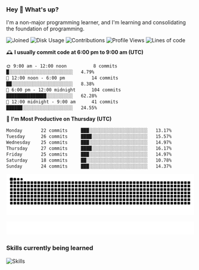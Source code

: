 ### Hey :wave: What's up?

I'm a non-major programming learner, and I'm learning and consolidating the foundation of programming.

<!--START_SECTION:waka-->
![Joined](http://img.shields.io/badge/Joined-8%20years%20ago-6D67E4?style=flat&labelColor=453C67)
![Disk Usage](http://img.shields.io/badge/Github%27s%20Storage-604.3%20MB-FD841F?style=flat&labelColor=E14D2A)
![Contributions](http://img.shields.io/badge/Contributions%20in%202024-224-7DCE13?style=flat&labelColor=2B7A0B)
![Profile Views](http://img.shields.io/badge/Profile%20Views-0-3AB4F2?style=flat&labelColor=0078AA)
![Lines of code](https://img.shields.io/badge/Lines%20of%20code-2%20Million%20Lines%20of%20code-FF8B8B?style=flat&labelColor=EB4747)

🕰️ **I usually commit code at 6:00 pm to 9:00 am (UTC)** 

```text
🌞 9:00 am - 12:00 noon          8 commits      █░░░░░░░░░░░░░░░░░░░░░░░░   4.79% 
🌆 12:00 noon - 6:00 pm          14 commits     ██░░░░░░░░░░░░░░░░░░░░░░░   8.38% 
🌃 6:00 pm - 12:00 midnight      104 commits    ███████████████░░░░░░░░░░   62.28% 
🌙 12:00 midnight - 9:00 am      41 commits     ██████░░░░░░░░░░░░░░░░░░░   24.55%
```
📅 **I'm Most Productive on Thursday (UTC)** 

```text
Monday       22 commits     ███░░░░░░░░░░░░░░░░░░░░░░   13.17% 
Tuesday      26 commits     ████░░░░░░░░░░░░░░░░░░░░░   15.57% 
Wednesday    25 commits     ███░░░░░░░░░░░░░░░░░░░░░░   14.97% 
Thursday     27 commits     ████░░░░░░░░░░░░░░░░░░░░░   16.17% 
Friday       25 commits     ███░░░░░░░░░░░░░░░░░░░░░░   14.97% 
Saturday     18 commits     ██░░░░░░░░░░░░░░░░░░░░░░░   10.78% 
Sunday       24 commits     ███░░░░░░░░░░░░░░░░░░░░░░   14.37%
```

<!--END_SECTION:waka-->

![Snake animation](https://raw.githubusercontent.com/dirname/dirname/output/snake.svg)

![metrics](github-metrics.svg)

### Skills currently being learned

![Skills](https://skillicons.dev/icons?i=linux,rust,go,solidity,typescript,bash,git,postgres,mysql,redis,mongo,docker,kubernetes,grafana,prometheus)
